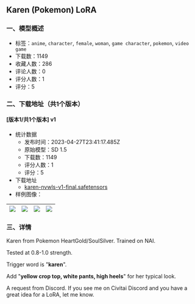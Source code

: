 ## Karen (Pokemon) LoRA
### 一、模型概述

- 标签：`anime`, `character`, `female`, `woman`, `game character`, `pokemon`, `video game`
- 下载数：1149
- 收藏人数：286
- 评论人数：0
- 评分人数：1
- 评分：5

### 二、下载地址（共1个版本）

#### [版本1/共1个版本] v1

- 统计数据
  - 发布时间：2023-04-27T23:41:17.485Z
  - 原始模型：SD 1.5
  - 下载数：1149
  - 评分人数：1
  - 评分：5
- 下载地址
  - [karen-nvwls-v1-final.safetensors](https://civitai.com/api/download/models/56958)
- 样例图像：

| <img src="https://image.civitai.com/xG1nkqKTMzGDvpLrqFT7WA/bc79e40b-ac46-4448-43af-25d9a6cc1900/width=450/618008.jpeg" /> | <img src="https://image.civitai.com/xG1nkqKTMzGDvpLrqFT7WA/18f856ef-458d-405d-9a1c-f247f5487600/width=450/618010.jpeg" /> | <img src="https://image.civitai.com/xG1nkqKTMzGDvpLrqFT7WA/56af539b-160e-455f-4eb9-fffe9b6a6800/width=450/618011.jpeg" /> | <img src="https://image.civitai.com/xG1nkqKTMzGDvpLrqFT7WA/97efee13-211c-4924-18a9-1694ef24f300/width=450/618007.jpeg" /> |
| ---- | ---- | ---- | ---- |


### 三、详情
<p>Karen from Pokemon HeartGold/SoulSilver. Trained on NAI.</p><p>Tested at 0.8-1.0 strength.</p><p></p><p>Trigger word is "<strong>karen</strong>".</p><p>Add "<strong>yellow crop top, white pants, high heels</strong>" for her typical look.</p><p></p><p>A request from Discord. If you see me on Civitai Discord and you have a great idea for a LoRA, let me know.</p>